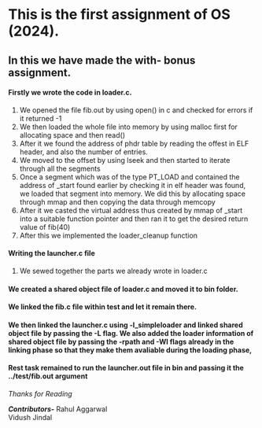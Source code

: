 <h1>This is the first assignment of OS (2024).</h1>

<h2>In this we have made the with- bonus assignment.</h2>



<h4>Firstly we wrote the code in loader.c. </h4>
<ol>
<li>
  We opened the file fib.out by using open() in c and checked for errors if it returned -1
</li>

<li>
    We then loaded the whole file into memory by using malloc first for allocating space and then read()
</li>

<li>
  After it we found the address of phdr table by reading the offest in ELF header, and also the number of entries.
</li>

<li>
  We moved to the offset by using lseek and then started to iterate through all the segments
</li>
<li>
  Once a segment which was of the type PT_LOAD and contained the address of _start found earlier by checking it in elf header was found, we loaded that segment into memory. We did this by allocating space through mmap and then copying the data through memcopy
  
</li>

<li>
  After it we casted the virtual address thus created by mmap of _start into a suitable function pointer and then ran it to get the desired return value of fib(40)
</li>

<li>
  After this we implemented the loader_cleanup function
</li>
  
</ol>

<h4>Writing the launcher.c file</h4>
<ol>
  <li>
    We sewed together the parts we already wrote in loader.c
  </li>
</ol>

<h4>We created a shared object file of loader.c and moved it to bin folder.</h4>
<h4> We linked the fib.c file within test and let it remain there.</h4>
<h4> We then linked the launcher.c using -l_simpleloader and linked shared object file by passing the -L flag. We also added the loader information of shared object file by passing the -rpath and -Wl flags already in the linking phase so that they make them avaliable during the loading phase, </h4>

<h4> Rest task remained to run the launcher.out file in bin and passing it the ../test/fib.out argument</h4>

<p><i> Thanks for Reading</i></p>
<i><b>Contributors-</b></i>
Rahul Aggarwal<br>
Vidush Jindal

